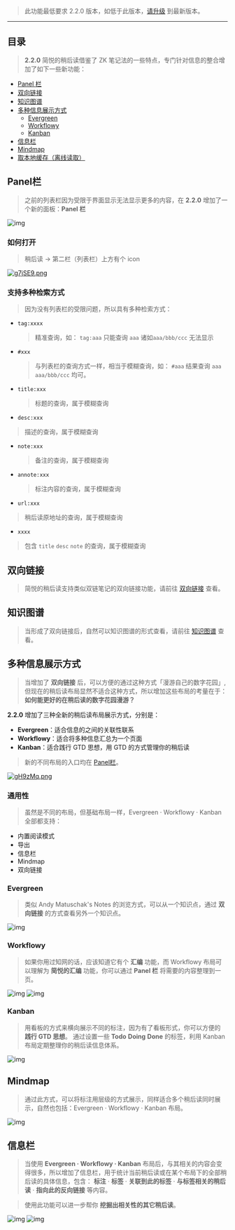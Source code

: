 >  此功能最低要求 2.2.0 版本，如低于此版本，[请升级](http://ksria.com/simpread/) 到最新版本。

***

## 目录

> **2.2.0** 简悦的稍后读借鉴了 ZK 笔记法的一些特点，专门针对信息的整合增加了如下一些新功能：

- [Panel 栏](Panel)
- [双向链接](#双向链接)
- [知识图谱](#知识图谱)
- [多种信息展示方式](#多种信息展示方式)
  - [Evergreen](#Evergreen)
  - [Workflowy](#Workflowy)
  - [Kanban](#Kanban)
- [信息栏](#信息栏)
- [Mindmap](#Mindmap)
- [取本地缓存（离线读取）](#)

## Panel栏

> 之前的列表栏因为受限于界面显示无法显示更多的内容，在 **2.2.0** 增加了一个新的面板：**Panel 栏** 

![img](https://z3.ax1x.com/2021/05/16/gcxhwD.gif)

### 如何打开

> 稍后读 → 第二栏（列表栏）上方有个 icon

[![g7jSE9.png](https://z3.ax1x.com/2021/05/21/g7jSE9.png)](https://imgtu.com/i/g7jSE9)

### 支持多种检索方式

> 因为没有列表栏的受限问题，所以具有多种检索方式：

- `tag:xxxx` 

  > 精准查询，如： `tag:aaa` 只能查询 `aaa` 诸如`aaa/bbb/ccc` 无法显示

- `#xxx`

  > 与列表栏的查询方式一样，相当于模糊查询，如： `#aaa` 结果查询 `aaa`  `aaa/bbb/ccc` 均可。

- `title:xxx`

  > 标题的查询，属于模糊查询

-  `desc:xxx` 

  > 描述的查询，属于模糊查询

- `note:xxx`

  > 备注的查询，属于模糊查询

- `annote:xxx`

  > 标注内容的查询，属于模糊查询

-  `url:xxx`

  > 稍后读原地址的查询，属于模糊查询

-  `xxxx`

  > 包含 `title` `desc` `note` 的查询，属于模糊查询

## 双向链接

> 简悦的稍后读支持类似双链笔记的双向链接功能，请前往 [双向链接](双向链接) 查看。


## 知识图谱

> 当形成了双向链接后，自然可以知识图谱的形式查看，请前往 [知识图谱](双向链接?id=图谱) 查看。

## 多种信息展示方式

> 当增加了 **双向链接** 后，可以方便的通过这种方式「漫游自己的数字花园」,但现在的稍后读布局显然不适合这种方式，所以增加这些布局的考量在于：**如何能更好的在稍后读的数字花园漫游？**

**2.2.0** 增加了三种全新的稍后读布局展示方式，分别是：

- **Evergreen**：适合信息的之间的关联性联系
- **Workflowy**：适合将多种信息汇总为一个页面
- **Kanban**：适合践行 GTD 思想，用 GTD 的方式管理你的稍后读

> 新的不同布局的入口均在 [Panel栏](#Panel栏)。

[![gH9zMq.png](https://z3.ax1x.com/2021/05/21/gH9zMq.png)](https://imgtu.com/i/gH9zMq)


### 通用性

> 虽然是不同的布局，但基础布局一样，Evergreen · Workflowy · Kanban 全部都支持：

- 内置阅读模式
- 导出
- 信息栏
- Mindmap
- 双向链接

### Evergreen

> 类似 Andy Matuschak's Notes 的浏览方式，可以从一个知识点，通过 **双向链接** 的方式查看另外一个知识点。

![img](https://z3.ax1x.com/2021/05/17/g2IHyQ.gif)

### Workflowy

> 如果你用过知网的话，应该知道它有个 **汇编** 功能，而 Workflowy 布局可以理解为 **简悦的汇编** 功能，你可以通过 **Panel 栏** 将需要的内容整理到一页。

![img](https://s3.ax1x.com/2021/01/16/sDnjoR.png) ![img](https://z3.ax1x.com/2021/05/17/g2qIWq.gif)

### Kanban

> 用看板的方式来横向展示不同的标注，因为有了看板形式，你可以方便的 **践行 GTD 思想**。
> 通过设置一些 **Todo** **Doing** **Done** 的标签，利用 Kanban 布局定期整理你的稍后读信息体系。

![img](https://z3.ax1x.com/2021/05/17/g2Hhng.gif)

## Mindmap

> 通过此方式，可以将标注用层级的方式展示，同样适合多个稍后读同时展示，自然也包括：Evergreen · Workflowy · Kanban 布局。

![img](https://z3.ax1x.com/2021/05/17/g25P9U.gif)

## 信息栏

> 当使用 **Evergreen · Workflowy · Kanban** 布局后，与其相关的内容会变得很多，所以增加了信息栏，用于统计当前稍后读或在某个布局下的全部稍后读的具体信息，包含： **标注** · **标签** · **关联到此的标签** · **与标签相关的稍后读** · **指向此的反向链接** 等内容。

> 使用此功能可以进一步帮你 **挖掘出相关性的其它稍后读**。

![img](https://z3.ax1x.com/2021/05/17/g2LLgP.png) ![img](https://z3.ax1x.com/2021/05/17/g2Oi3q.png)